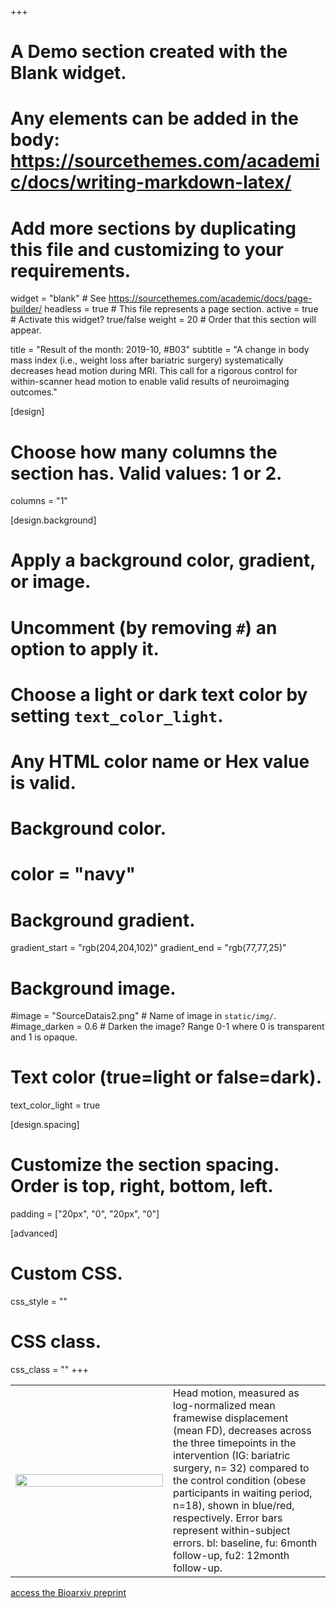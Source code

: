 +++
# A Demo section created with the Blank widget.
# Any elements can be added in the body: https://sourcethemes.com/academic/docs/writing-markdown-latex/
# Add more sections by duplicating this file and customizing to your requirements.

widget = "blank"  # See https://sourcethemes.com/academic/docs/page-builder/
headless = true  # This file represents a page section.
active = true  # Activate this widget? true/false
weight = 20  # Order that this section will appear.

title = "Result of the month: 2019-10, #B03"
subtitle = "A change in body mass index (i.e., weight loss after bariatric surgery) systematically decreases head motion during MRI. This call for a rigorous control for within-scanner head motion to enable valid results of neuroimaging outcomes."

[design]
  # Choose how many columns the section has. Valid values: 1 or 2.
  columns = "1"

[design.background]
  # Apply a background color, gradient, or image.
  #   Uncomment (by removing `#`) an option to apply it.
  #   Choose a light or dark text color by setting `text_color_light`.
  #   Any HTML color name or Hex value is valid.

  # Background color.
  # color = "navy"
  
  # Background gradient.
  gradient_start = "rgb(204,204,102)"
  gradient_end = "rgb(77,77,25)"
  
  # Background image.
   #image = "SourceDatais2.png"  # Name of image in `static/img/`.
   #image_darken = 0.6  # Darken the image? Range 0-1 where 0 is transparent and 1 is opaque.

  # Text color (true=light or false=dark).
  text_color_light = true

[design.spacing]
  # Customize the section spacing. Order is top, right, bottom, left.
  padding = ["20px", "0", "20px", "0"]

[advanced]
 # Custom CSS. 
 css_style = ""
 
 # CSS class.
 css_class = ""
+++



<table id="Main table" style="background-color:rgba(0, 0, 25, 0);border-collapse: collapse;">
<tr ></tr>
  <tr >
    <td width = "50%"><img src = "RG/Floel.png",  width= "100%" ></td>
    <td>Head motion, measured as log-normalized mean framewise displacement (mean FD), decreases across the three timepoints in the intervention (IG: bariatric surgery, n= 32) compared to the control  condition (obese participants in waiting period, n=18), shown in blue/red, respectively. Error bars represent within-subject errors.
bl: baseline, fu: 6month follow-up, fu2: 12month follow-up.</td> 
    
  </tr>
  </table>
  


[access the Bioarxiv preprint ](https://www.biorxiv.org/content/biorxiv/early/2019/09/23/766261.full.pdf)
